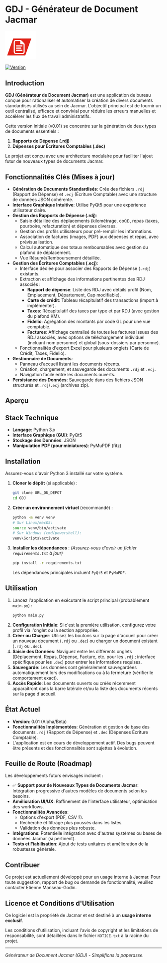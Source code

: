 # GDJ - Générateur de Document Jacmar

<!-- Optionnel: Ajouter un logo/bannière ici -->
<img src="resources/images/logo-gdj.png" alt="Logo GDJ" width="100">

[![Version](https://img.shields.io/badge/Version-v0.02-blue.svg)]() 
<!-- Optionnel: Ajouter d'autres badges (Build, Licence, etc.) -->
<!-- [![Build Status](URL_Badge_Build)](URL_Lien_Build) -->
<!-- [![License: MIT](https://img.shields.io/badge/License-MIT-yellow.svg)](LICENSE) -->

## Introduction

**GDJ (Générateur de Document Jacmar)** est une application de bureau conçue pour rationaliser et automatiser la création de divers documents standardisés utilisés au sein de Jacmar. L'objectif principal est de fournir un outil centralisé, efficace et convivial pour réduire les erreurs manuelles et accélérer les flux de travail administratifs.

Cette version initiale (v0.01) se concentre sur la génération de deux types de documents essentiels :

1.  **Rapports de Dépense (.rdj)**
2.  **Dépenses pour Écritures Comptables (.dec)**

Le projet est conçu avec une architecture modulaire pour faciliter l'ajout futur de nouveaux types de documents Jacmar.

## Fonctionnalités Clés (Mises à jour)

*   **Génération de Documents Standardisés**: Crée des fichiers `.rdj` (Rapport de Dépense) et `.ecj` (Écriture Comptable) avec une structure de données JSON cohérente.
*   **Interface Graphique Intuitive**: Utilise PyQt5 pour une expérience utilisateur claire.
*   **Gestion des Rapports de Dépense (.rdj)**: 
    *   Saisie détaillée des déplacements (kilométrage, coût), repas (taxes, pourboire, refacturation) et dépenses diverses.
    *   Gestion des profils utilisateurs pour pré-remplir les informations.
    *   Association de factures (images, PDF) aux dépenses et repas, avec prévisualisation.
    *   Calcul automatique des totaux remboursables avec gestion du plafond de déplacement.
    *   Vue Résumé/Remboursement détaillée.
*   **Gestion des Écritures Comptables (.ecj)**: 
    *   Interface dédiée pour associer des Rapports de Dépense (`.rdj`) existants.
    *   Extraction et affichage des informations pertinentes des RDJ associés :
        *   **Rapport de dépense**: Liste des RDJ avec détails profil (Nom, Emplacement, Département, Cap modifiable).
        *   **Carte de crédit**: Tableau récapitulatif des transactions (import à implémenter).
        *   **Taxes**: Récapitulatif des taxes par type et par RDJ (avec gestion du plafond KM).
        *   **Fidelio**: Agrégation des montants par code GL pour une vue comptable.
        *   **Factures**: Affichage centralisé de toutes les factures issues des RDJ associés, avec options de téléchargement individuel (incluant nom personne) et global (sous-dossiers par personne).
    *   Fonctionnalités d'export Excel pour plusieurs onglets (Carte de Crédit, Taxes, Fidelio).
*   **Gestionnaire de Documents**: 
    *   Panneau d'accueil listant les documents récents.
    *   Création, chargement, et sauvegarde des documents `.rdj` et `.ecj`.
    *   Navigation facile entre les documents ouverts.
*   **Persistance des Données**: Sauvegarde dans des fichiers JSON structurés et `.rdj`/`.ecj` (archives zip).

## Aperçu

<!-- Ajouter des captures d'écran de l'interface ici pour illustrer -->
<!-- 
![Capture d'écran Accueil](path/to/screenshot_home.png)
![Capture d'écran Onglet Dépenses](path/to/screenshot_depenses.png)
![Capture d'écran Onglet Factures](path/to/screenshot_factures.png) 
-->

## Stack Technique

*   **Langage**: Python 3.x
*   **Interface Graphique (GUI)**: PyQt5
*   **Stockage des Données**: JSON
*   **Manipulation PDF (pour miniatures)**: PyMuPDF (fitz)

## Installation

Assurez-vous d'avoir Python 3 installé sur votre système.

1.  **Cloner le dépôt** (si applicable) :
    ```bash
    git clone URL_DU_DEPOT
    cd GDJ 
    ```
2.  **Créer un environnement virtuel** (recommandé) :
    ```bash
    python -m venv venv
    # Sur Linux/macOS:
    source venv/bin/activate
    # Sur Windows (cmd/powershell):
    venv\Scripts\activate
    ```
3.  **Installer les dépendances** :
    *(Assurez-vous d'avoir un fichier `requirements.txt` à jour)*
    ```bash
    pip install -r requirements.txt 
    ```
    Les dépendances principales incluent `PyQt5` et `PyMuPDF`.

## Utilisation

1.  Lancez l'application en exécutant le script principal (probablement `main.py`) :
    ```bash
    python main.py 
    ```
2.  **Configuration Initiale**: Si c'est la première utilisation, configurez votre profil via l'onglet ou la section appropriée.
3.  **Créer ou Charger**: Utilisez les boutons sur la page d'accueil pour créer un nouveau document (`.rdj` ou `.dec`) ou charger un document existant (`.rdj` ou `.dec`).
4.  **Saisie des Données**: Naviguez entre les différents onglets (Déplacement, Repas, Dépense, Facture, etc. pour les `.rdj` ; interface spécifique pour les `.dec`) pour entrer les informations requises.
5.  **Sauvegarde**: Les données sont généralement sauvegardées automatiquement lors des modifications ou à la fermeture (vérifier le comportement exact).
6.  **Accès Rapide**: Les documents ouverts ou créés récemment apparaîtront dans la barre latérale et/ou la liste des documents récents sur la page d'accueil.

## État Actuel

*   **Version**: 0.01 (Alpha/Beta)
*   **Fonctionnalités Implémentées**: Génération et gestion de base des documents `.rdj` (Rapport de Dépense) et `.dec` (Dépenses Écriture Comptable).
*   L'application est en cours de développement actif. Des bugs peuvent être présents et des fonctionnalités sont sujettes à évolution.

## Feuille de Route (Roadmap)

Les développements futurs envisagés incluent :

*   ✅ **Support pour de Nouveaux Types de Documents Jacmar**: Intégration progressive d'autres modèles de documents selon les besoins.
*   **Amélioration UI/UX**: Raffinement de l'interface utilisateur, optimisation des workflows.
*   **Fonctionnalités Avancées**: 
    *   Options d'export (PDF, CSV ?).
    *   Recherche et filtrage plus poussés dans les listes.
    *   Validation des données plus robuste.
*   **Intégrations**: Potentielle intégration avec d'autres systèmes ou bases de données Jacmar (si pertinent).
*   **Tests et Fiabilisation**: Ajout de tests unitaires et amélioration de la robustesse générale.

## Contribuer

Ce projet est actuellement développé pour un usage interne à Jacmar. Pour toute suggestion, rapport de bug ou demande de fonctionnalité, veuillez contacter Etienne Manseau-Godin.

<!-- Ou, si ouvert aux contributions externes :
Les contributions sont les bienvenues ! Veuillez lire le fichier CONTRIBUTING.md (à créer) pour plus de détails sur le processus de contribution et les normes de codage. -->

## Licence et Conditions d'Utilisation

Ce logiciel est la propriété de Jacmar et est destiné à un **usage interne exclusif**.

Les conditions d'utilisation, incluant l'avis de copyright et les limitations de responsabilité, sont détaillées dans le fichier `NOTICE.txt` à la racine du projet.

---

*Générateur de Document Jacmar (GDJ) - Simplifions la paperasse.* 